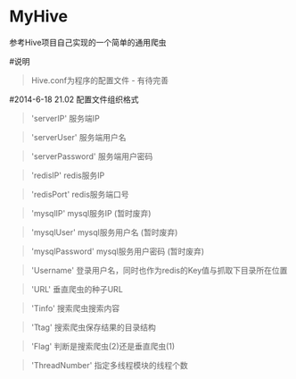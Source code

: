 MyHive
======

参考Hive项目自己实现的一个简单的通用爬虫

#说明

>Hive.conf为程序的配置文件 - 有待完善

#2014-6-18 21.02 配置文件组织格式

>'serverIP'			服务端IP

>'serverUser'		服务端用户名

>'serverPassword'	服务端用户密码

>'redisIP'			redis服务IP

>'redisPort'		redis服务端口号

>'mysqlIP'			mysql服务IP		(暂时废弃)

>'mysqlUser'		mysql服务用户名		(暂时废弃)

>'mysqlPassword'	mysql服务用户密码	(暂时废弃)

>'Username'			登录用户名，同时也作为redis的Key值与抓取下目录所在位置

>'URL'				垂直爬虫的种子URL

>'Tinfo'			搜索爬虫搜索内容

>'Ttag'				搜索爬虫保存结果的目录结构

>'Flag'				判断是搜索爬虫(2)还是垂直爬虫(1)

>'ThreadNumber'		指定多线程模块的线程个数
